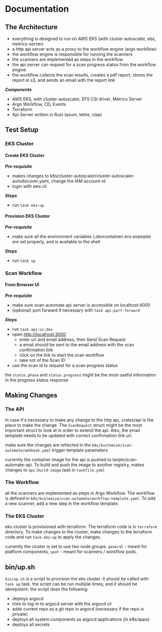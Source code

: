# Documentation

## The Architecture

- everything is designed to run on AWS EKS (with cluster autoscaler, ebs, metrics-server)
- a http api server acts as a proxy to the workflow engine (argo workflow)
- the workflow engine is responsible for running the scanners
- the scanners are implemented as steps in the workflow
- the api server can request for a scan progress status from the workflow engine
- the workflow collects the scan results, creates a pdf report, stores the report in s3, and sends an email with the report link

_**Components**_

- AWS EKS, with cluster-autoscaler, EFS CSI driver, Metrics Server
- Argo Workflow, CD, Events
- Terraform
- Api Server written in Rust (axum, lettre, clap)

## Test Setup

### EKS Cluster

#### Create EKS Cluster

_**Pre-requisite**_

- makes changes to k8s/cluster-autoscaler/cluster-autoscaler-autodiscover.yaml, change the IAM account-id
- login with aws cli

_**Steps**_

- run `task eks:up`

#### Provision EKS Cluster

_**Pre-requisite**_

- make sure all the environment variables (.devcontainer/.env.example) are set properly, and is available to the shell

_**Steps**_

- run `task up`

### Scan Workflow

#### From Browser UI

_**Pre-requisite**_

- make sure scan-automate api server is accessible on localhost:4000
- (optional) port forward if necessary with `task api:port-forward`

_**Steps**_

- run `task api:ui:dev`
- open <http://localhost:3000>
  - enter url and email address, then Send Scan Request
  - a email should be sent to the email address with the scan confirmation link
  - click on the link to start the scan workflow
  - take not of the Scan ID
- use the scan id to request for a scan progress status

the `status.phase` and `status.progress` might be the most useful information in the progress status response

## Making Changes

### The API

in case it's necessary to make any change to the http api, crates/api is the place to make the change. The `ScanRequest` struct might be the most important struct to look at in order to extend the api. Also, the email template needs to be updated with correct confirmation link url.

make sure the changes are reflected in the `k8s/kustomize/scan-automate/webhook.yaml` trigger template parameters

currently the container image for the api is pushed to tanjim/scan-automate-api. To build and push the image to another registry, makes changes to `api:build-image` task in `taskfile.yaml`

### The Workflow

all the scanners are implemented as steps in Argo Workflow. The workflow is defined in `k8s/kustomize/scan-automate/workflow-template.yaml`. To add a new scanner, add a new step in the workflow template.

### The EKS Cluster

eks cluster is provisioned with terraform. The terraform code is in `terraform` directory. To make changes to the cluster, make changes to the terraform code and run `task eks:up` to apply the changes.

currently the cluster is set to use two node groups. `general` - meant for platform components, `spot` - meant for scanners / workflow pods.

## bin/up.sh

`bin/up.sh` is a script to provision the eks cluster. it should be called with `task up` task. the script can be run multiple times, and it should be idempotent. the script does the following:

- deploys argocd
- tries to log-in to argocd server with the argocd cli
- adds current repo as a git repo in argocd (necessary if the repo is private)
- deploys all system components as argocd applications (in k8s/apps)
- deploys all secrets
